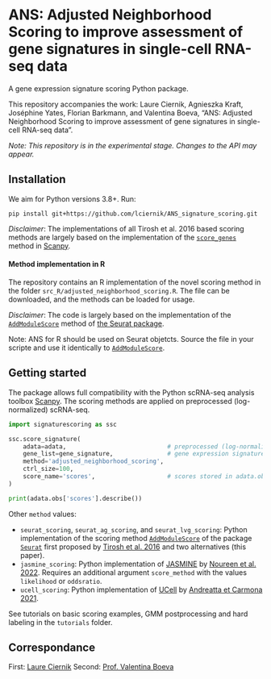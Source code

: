 # ANS: Adjusted Neighborhood Scoring to  improve assessment of gene signatures in single-cell RNA-seq data
A gene expression signature scoring Python package.  

This repository accompanies the work: Laure Ciernik, Agnieszka Kraft, Joséphine Yates, Florian Barkmann, and 
Valentina Boeva, “ANS: Adjusted Neighborhood Scoring to  improve assessment of gene signatures in single-cell RNA-seq data”.

*Note: This repository is in the experimental stage. Changes to the API may appear.*

## Installation 
We aim for Python versions 3.8+. Run:

```
pip install git+https://github.com/lciernik/ANS_signature_scoring.git
```

*Disclaimer*: The implementations of all Tirosh et al. 2016 based scoring methods are largely based on the implementation of the [`score_genes`](https://scanpy.readthedocs.io/en/latest/generated/scanpy.tl.score_genes.html) method in [Scanpy](https://scanpy.readthedocs.io).


#### Method implementation in R 
The repository contains an R implementation of the novel scoring method in the folder 
`src_R/adjusted_neighborhood_scoring.R`. The file can be downloaded, and the methods can be loaded for usage. 

*Disclaimer*: The code is largely based on the implementation of the [`AddModuleScore`](https://satijalab.org/seurat/reference/addmodulescore) 
method of [the Seurat package](https://satijalab.org/seurat/index.html). 

Note: ANS for R should be used on Seurat objetcts. Source the file in your scripte and use it identically to [`AddModuleScore`](https://satijalab.org/seurat/reference/addmodulescore). 


## Getting started
The package allows full compatibility with the Python scRNA-seq analysis toolbox [Scanpy](https://scanpy.readthedocs.io/en/stable/index.html).
The scoring methods are applied on preprocessed (log-normalized) scRNA-seq. 
```python
import signaturescoring as ssc

ssc.score_signature(
    adata=adata,                            # preprocessed (log-normalized) gene expression data in an AnnData object 
    gene_list=gene_signature,               # gene expression signature, type list
    method='adjusted_neighborhood_scoring',
    ctrl_size=100, 
    score_name='scores',                    # scores stored in adata.obs column defined by score_name
)

print(adata.obs['scores'].describe())
```
Other `method` values:
- `seurat_scoring`, `seurat_ag_scoring`, and `seurat_lvg_scoring`: Python implementation of the scoring method [`AddModuleScore`](https://satijalab.org/seurat/reference/addmodulescore) of the package [`Seurat`](https://satijalab.org/seurat/) first proposed by [Tirosh et al. 2016](https://doi.org/10.1126/science.aad0501) and two alternatives (this paper). 
- `jasmine_scoring`: Python implementation of [JASMINE](https://github.com/NNoureen/JASMINE) by [Noureen et al. 2022](https://doi.org/10.7554/eLife.71994). Requires an additional argument `score_method` with the values `likelihood` or `oddsratio`. 
- `ucell_scoring`: Python implementation of [UCell](https://github.com/carmonalab/UCell) by [Andreatta et Carmona 2021](https://doi.org/10.1016/j.csbj.2021.06.043). 

See tutorials on basic scoring examples,  GMM postprocessing and hard labeling in the `tutorials` folder. 

## Correspondance 
First: [Laure Ciernik](mailto:laure.ciernik@gmail.com)
Second: [Prof. Valentina Boeva](mailto:valentina.boeva@inf.ethz.ch)


